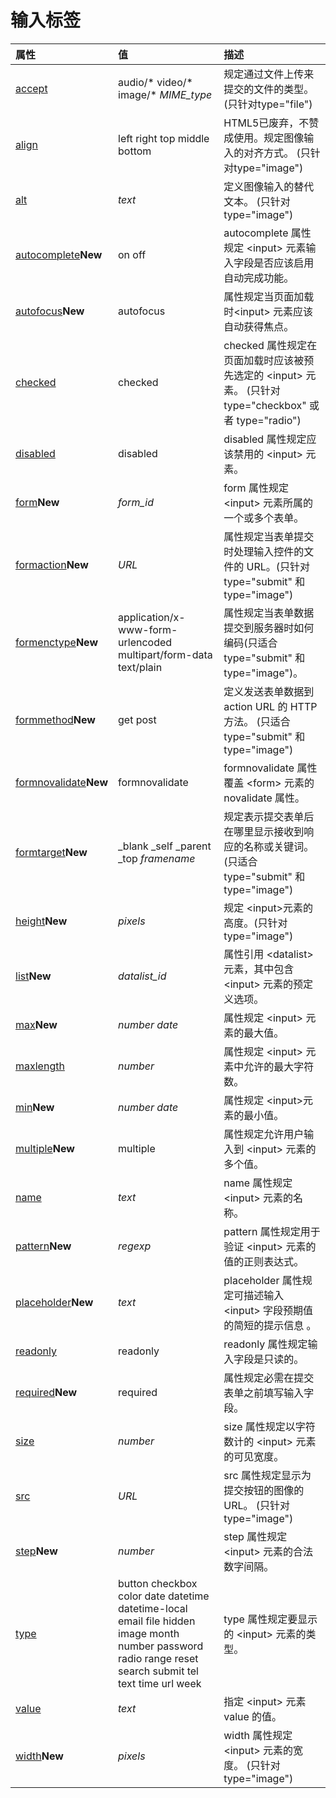 # 输入标签

| 属性                                                         | 值                                                           | 描述                                                         |
| :----------------------------------------------------------- | :----------------------------------------------------------- | :----------------------------------------------------------- |
| [accept](https://www.runoob.com/tags/att-input-accept.html)  | audio/* video/* image/* *MIME_type*                          | 规定通过文件上传来提交的文件的类型。 (只针对type="file")     |
| [align](https://www.runoob.com/tags/att-input-align.html)    | left right top middle bottom                                 | HTML5已废弃，不赞成使用。规定图像输入的对齐方式。 (只针对type="image") |
| [alt](https://www.runoob.com/tags/att-input-alt.html)        | *text*                                                       | 定义图像输入的替代文本。 (只针对type="image")                |
| [autocomplete](https://www.runoob.com/tags/att-input-autocomplete.html)**New** | on off                                                       | autocomplete 属性规定 \<input> 元素输入字段是否应该启用自动完成功能。 |
| [autofocus](https://www.runoob.com/tags/att-input-autofocus.html)**New** | autofocus                                                    | 属性规定当页面加载时\<input> 元素应该自动获得焦点。          |
| [checked](https://www.runoob.com/tags/att-input-checked.html) | checked                                                      | checked 属性规定在页面加载时应该被预先选定的 \<input> 元素。 (只针对 type="checkbox" 或者 type="radio") |
| [disabled](https://www.runoob.com/tags/att-input-disabled.html) | disabled                                                     | disabled 属性规定应该禁用的 \<input> 元素。                  |
| [form](https://www.runoob.com/tags/att-input-form.html)**New** | *form_id*                                                    | form 属性规定 \<input> 元素所属的一个或多个表单。            |
| [formaction](https://www.runoob.com/tags/att-input-formaction.html)**New** | *URL*                                                        | 属性规定当表单提交时处理输入控件的文件的 URL。(只针对 type="submit" 和 type="image") |
| [formenctype](https://www.runoob.com/tags/att-input-formenctype.html)**New** | application/x-www-form-urlencoded multipart/form-data text/plain | 属性规定当表单数据提交到服务器时如何编码(只适合 type="submit" 和 type="image")。 |
| [formmethod](https://www.runoob.com/tags/att-input-formmethod.html)**New** | get post                                                     | 定义发送表单数据到 action URL 的 HTTP 方法。 (只适合 type="submit" 和 type="image") |
| [formnovalidate](https://www.runoob.com/tags/att-input-formnovalidate.html)**New** | formnovalidate                                               | formnovalidate 属性覆盖 \<form> 元素的 novalidate 属性。     |
| [formtarget](https://www.runoob.com/tags/att-input-formtarget.html)**New** | _blank _self _parent _top *framename*                        | 规定表示提交表单后在哪里显示接收到响应的名称或关键词。(只适合 type="submit" 和 type="image") |
| [height](https://www.runoob.com/tags/att-input-height.html)**New** | *pixels*                                                     | 规定 \<input>元素的高度。(只针对type="image")                |
| [list](https://www.runoob.com/tags/att-input-list.html)**New** | *datalist_id*                                                | 属性引用 \<datalist> 元素，其中包含 \<input> 元素的预定义选项。 |
| [max](https://www.runoob.com/tags/att-input-max.html)**New** | *number date*                                                | 属性规定 \<input> 元素的最大值。                             |
| [maxlength](https://www.runoob.com/tags/att-input-maxlength.html) | *number*                                                     | 属性规定 \<input> 元素中允许的最大字符数。                   |
| [min](https://www.runoob.com/tags/att-input-min.html)**New** | *number date*                                                | 属性规定 \<input>元素的最小值。                              |
| [multiple](https://www.runoob.com/tags/att-input-multiple.html)**New** | multiple                                                     | 属性规定允许用户输入到 \<input> 元素的多个值。               |
| [name](https://www.runoob.com/tags/att-input-name.html)      | *text*                                                       | name 属性规定 \<input> 元素的名称。                          |
| [pattern](https://www.runoob.com/tags/att-input-pattern.html)**New** | *regexp*                                                     | pattern 属性规定用于验证 \<input> 元素的值的正则表达式。     |
| [placeholder](https://www.runoob.com/tags/att-input-placeholder.html)**New** | *text*                                                       | placeholder 属性规定可描述输入 \<input> 字段预期值的简短的提示信息 。 |
| [readonly](https://www.runoob.com/tags/att-input-readonly.html) | readonly                                                     | readonly 属性规定输入字段是只读的。                          |
| [required](https://www.runoob.com/tags/att-input-required.html)**New** | required                                                     | 属性规定必需在提交表单之前填写输入字段。                     |
| [size](https://www.runoob.com/tags/att-input-size.html)      | *number*                                                     | size 属性规定以字符数计的 \<input> 元素的可见宽度。          |
| [src](https://www.runoob.com/tags/att-input-src.html)        | *URL*                                                        | src 属性规定显示为提交按钮的图像的 URL。 (只针对 type="image") |
| [step](https://www.runoob.com/tags/att-input-step.html)**New** | *number*                                                     | step 属性规定 \<input> 元素的合法数字间隔。                  |
| [type](https://www.runoob.com/tags/att-input-type.html)      | button checkbox color date datetime datetime-local email file hidden image month number password radio range reset search submit tel text time url week | type 属性规定要显示的 \<input> 元素的类型。                  |
| [value](https://www.runoob.com/tags/att-input-value.html)    | *text*                                                       | 指定 \<input> 元素 value 的值。                              |
| [width](https://www.runoob.com/tags/att-input-width.html)**New** | *pixels*                                                     | width 属性规定 \<input> 元素的宽度。 (只针对type="image")    |

